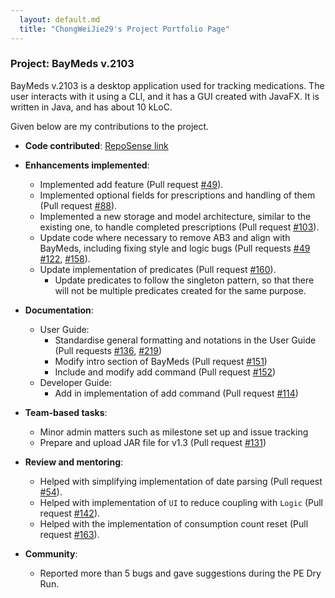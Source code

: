 ```yaml
---
  layout: default.md
  title: "ChongWeiJie29's Project Portfolio Page"
---
```


### Project: BayMeds v.2103

BayMeds v.2103 is a desktop application used for tracking medications. The user interacts with it using a CLI, and it has a GUI created with JavaFX. It is written in Java, and has about 10 kLoC.

Given below are my contributions to the project.

* **Code contributed**: [RepoSense link](https://nus-cs2103-ay2324s1.github.io/tp-dashboard/?search=chongweijie29&breakdown=true)

* **Enhancements implemented**:
  * Implemented add feature (Pull request [\#49]()).
  * Implemented optional fields for prescriptions and handling of them (Pull request [\#88]()).
  * Implemented a new storage and model architecture, similar to the existing one, to handle completed prescriptions (Pull request [\#103]()).
  * Update code where necessary to remove AB3 and align with BayMeds, including fixing style and logic bugs (Pull requests [\#49]() [\#122](), [\#158]()).
  * Update implementation of predicates (Pull request [\#160]()).
    * Update predicates to follow the singleton pattern, so that there will not be multiple predicates created for the same purpose.

* **Documentation**:
  * User Guide:
    * Standardise general formatting and notations in the User Guide (Pull requests [\#136](), [\#219]())
    * Modify intro section of BayMeds (Pull request [\#151]())
    * Include and modify add command (Pull request [\#152]())
  * Developer Guide:
    * Add in implementation of add command (Pull request [\#114]())

* **Team-based tasks**:
  * Minor admin matters such as milestone set up and issue tracking
  * Prepare and upload JAR file for v1.3 (Pull request [\#131]())

* **Review and mentoring**:
  * Helped with simplifying implementation of date parsing (Pull request [\#54]()).
  * Helped with implementation of `UI` to reduce coupling with `Logic` (Pull request [\#142]()).
  * Helped with the implementation of consumption count reset (Pull request [\#163]()).

* **Community**:
  * Reported more than 5 bugs and gave suggestions during the PE Dry Run.
